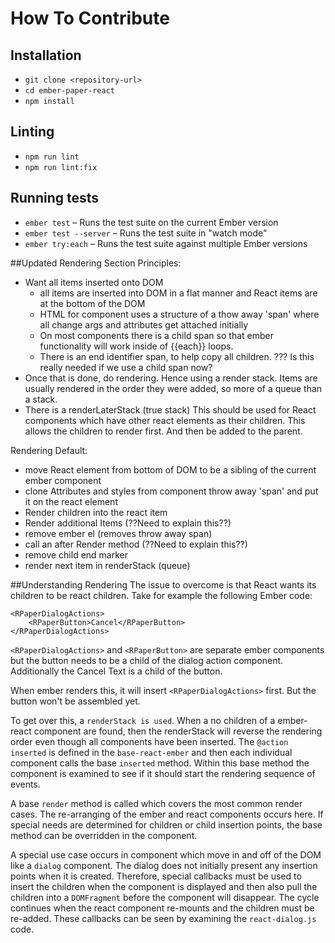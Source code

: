 # How To Contribute

## Installation

* `git clone <repository-url>`
* `cd ember-paper-react`
* `npm install`

## Linting

* `npm run lint`
* `npm run lint:fix`

## Running tests

* `ember test` – Runs the test suite on the current Ember version
* `ember test --server` – Runs the test suite in "watch mode"
* `ember try:each` – Runs the test suite against multiple Ember versions

##Updated Rendering Section
Principles:
* Want all items inserted onto DOM
  * all items are inserted into DOM in a flat manner and React items are at the bottom of the DOM
  * HTML for component uses a structure of a thow away 'span' where all change args and attributes get attached initially
  * On most components there is a child span so that ember functionality will work inside of {{each}} loops.
  * There is an end identifier span, to help copy all children.  ??? Is this really needed if we use a child span now?
* Once that is done, do rendering.  Hence using a render stack.  Items are usually rendered in the order they were added, so more of a queue than a stack.
* There is a renderLaterStack (true stack) This should be used for React components which have other react elements as their children. This allows the children to render first. And then be added to the parent.

Rendering Default:
* move React element from bottom of DOM to be a sibling of the current ember component
* clone Attributes and styles from component throw away 'span' and put it on the react element
* Render children into the react item
* Render additional Items (??Need to explain this??)
* remove ember el (removes throw away span)
* call an after Render method (??Need to explain this??)
* remove child end marker
* render next item in renderStack (queue)

##Understanding Rendering
The issue to overcome is that React wants its children to be react children.
Take for example the following Ember code:
```angular2html
<RPaperDialogActions>
    <RPaperButton>Cancel</RPaperButton>
</RPaperDialogActions>
```
```<RPaperDialogActions>``` and ```<RPaperButton>``` are separate ember components but the button needs to be a child of the dialog action component.  Additionally the Cancel Text is a child of the button.

When ember renders this, it will insert ```<RPaperDialogActions>``` first. But the button won't be assembled yet.

To get over this, a ```renderStack is used```.  When a no children of a ember-react component are found, then the renderStack will reverse the rendering order even though all components have been inserted.
The ```@action inserted``` is defined in the ```base-react-ember``` and then each individual component calls the base ```inserted``` method.  Within this base method the component is examined to see if it should start the rendering sequence of events.

A base ```render``` method is called which covers the most common render cases.  The re-arranging of the ember and react components occurs here.  If special needs are determined for children or child insertion points, the base method can be overridden in the component.

A special use case occurs in component which move in and off of the DOM like a ```dialog``` component.  The dialog does not initially present any insertion points when it is created.  Therefore, special callbacks must be used to insert the children when the component is displayed and then also pull the children into a ```DOMFragment``` before the component will disappear.  The cycle continues when the react component re-mounts and the children must be re-added.
These callbacks can be seen by examining the ```react-dialog.js``` code.
